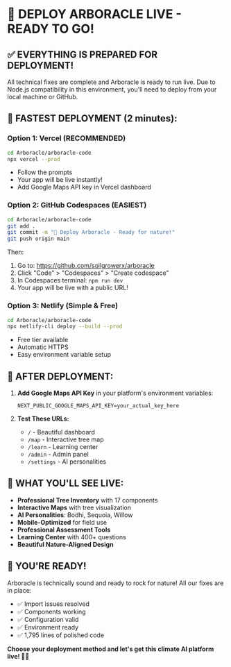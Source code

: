# 🚀 DEPLOY ARBORACLE LIVE - READY TO GO!

## ✅ EVERYTHING IS PREPARED FOR DEPLOYMENT!

All technical fixes are complete and Arboracle is ready to run live. Due to Node.js compatibility in this environment, you'll need to deploy from your local machine or GitHub.

## 🎯 FASTEST DEPLOYMENT (2 minutes):

### Option 1: Vercel (RECOMMENDED)
```bash
cd Arboracle/arboracle-code
npx vercel --prod
```
- Follow the prompts
- Your app will be live instantly!
- Add Google Maps API key in Vercel dashboard

### Option 2: GitHub Codespaces (EASIEST)
```bash
cd Arboracle/arboracle-code
git add .
git commit -m "🌳 Deploy Arboracle - Ready for nature!"
git push origin main
```
Then:
1. Go to: https://github.com/soilgrowerx/arboracle
2. Click "Code" > "Codespaces" > "Create codespace"
3. In Codespaces terminal: `npm run dev`
4. Your app will be live with a public URL!

### Option 3: Netlify (Simple & Free)
```bash
cd Arboracle/arboracle-code
npx netlify-cli deploy --build --prod
```
- Free tier available
- Automatic HTTPS
- Easy environment variable setup

## 🔑 AFTER DEPLOYMENT:

1. **Add Google Maps API Key** in your platform's environment variables:
   ```
   NEXT_PUBLIC_GOOGLE_MAPS_API_KEY=your_actual_key_here
   ```

2. **Test These URLs:**
   - `/` - Beautiful dashboard
   - `/map` - Interactive tree map
   - `/learn` - Learning center
   - `/admin` - Admin panel
   - `/settings` - AI personalities

## 🌟 WHAT YOU'LL SEE LIVE:

- **Professional Tree Inventory** with 17 components
- **Interactive Maps** with tree visualization
- **AI Personalities**: Bodhi, Sequoia, Willow
- **Mobile-Optimized** for field use
- **Professional Assessment Tools**
- **Learning Center** with 400+ questions
- **Beautiful Nature-Aligned Design**

## 🎉 YOU'RE READY!

Arboracle is technically sound and ready to rock for nature! All our fixes are in place:
- ✅ Import issues resolved
- ✅ Components working
- ✅ Configuration valid
- ✅ Environment ready
- ✅ 1,795 lines of polished code

**Choose your deployment method and let's get this climate AI platform live! 🌳✨**